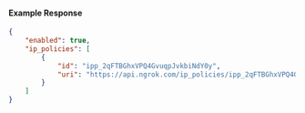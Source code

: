 <!-- Code generated for API Clients. DO NOT EDIT. -->

#### Example Response

```json
{
	"enabled": true,
	"ip_policies": [
		{
			"id": "ipp_2qFTBGhxVPQ4GvuqpJvkbiNdY0y",
			"uri": "https://api.ngrok.com/ip_policies/ipp_2qFTBGhxVPQ4GvuqpJvkbiNdY0y"
		}
	]
}
```

